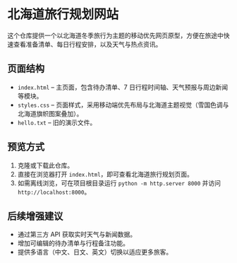 
# 北海道旅行规划网站

这个仓库提供一个以北海道冬季旅行为主题的移动优先网页原型，方便在旅途中快速查看准备清单、每日行程安排，以及天气与热点资讯。

## 页面结构
- `index.html` – 主页面，包含待办清单、7 日行程时间轴、天气预报与周边新闻等模块。
- `styles.css` – 页面样式，采用移动端优先布局与北海道主题视觉（雪国色调与北海道旗帜图案叠加）。
- `hello.txt` – 旧的演示文件。

## 预览方式
1. 克隆或下载此仓库。
2. 直接在浏览器打开 `index.html`，即可查看北海道旅行规划页面。
3. 如需离线浏览，可在项目根目录运行 `python -m http.server 8000` 并访问 `http://localhost:8000`。

## 后续增强建议
- 通过第三方 API 获取实时天气与新闻数据。
- 增加可编辑的待办清单与行程备注功能。
- 提供多语言（中文、日文、英文）切换以适应更多旅客。
